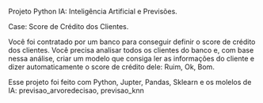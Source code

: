 Projeto Python IA: Inteligência Artificial e Previsões.

Case: Score de Crédito dos Clientes.

Você foi contratado por um banco para conseguir definir o score de crédito dos clientes. Você precisa analisar todos os clientes do banco e, com base nessa análise, criar um modelo que consiga ler as informações do cliente e dizer automaticamente o score de crédito dele: Ruim, Ok, Bom.

Esse projeto foi feito com Python, Jupter, Pandas, Sklearn e os molelos de IA: previsao_arvoredecisao, previsao_knn
